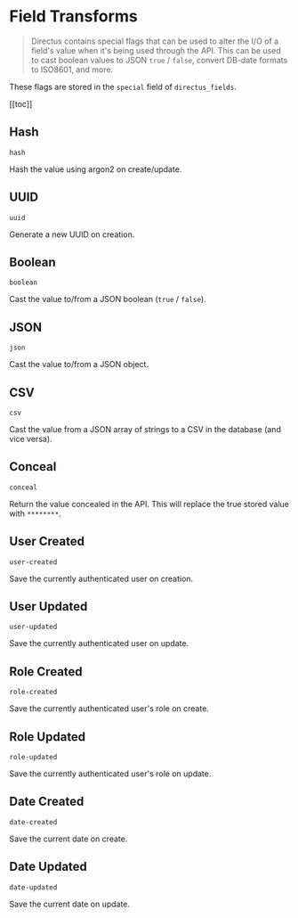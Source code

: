 # Field Transforms

> Directus contains special flags that can be used to alter the I/O of a field's value when it's being used through the
> API. This can be used to cast boolean values to JSON `true` / `false`, convert DB-date formats to ISO8601, and more.

These flags are stored in the `special` field of `directus_fields`.

[[toc]]

## Hash

`hash`

Hash the value using argon2 on create/update.

## UUID

`uuid`

Generate a new UUID on creation.

## Boolean

`boolean`

Cast the value to/from a JSON boolean (`true` / `false`).

## JSON

`json`

Cast the value to/from a JSON object.

## CSV

`csv`

Cast the value from a JSON array of strings to a CSV in the database (and vice versa).

## Conceal

`conceal`

Return the value concealed in the API. This will replace the true stored value with `********`.

## User Created

`user-created`

Save the currently authenticated user on creation.

## User Updated

`user-updated`

Save the currently authenticated user on update.

## Role Created

`role-created`

Save the currently authenticated user's role on create.

## Role Updated

`role-updated`

Save the currently authenticated user's role on update.

## Date Created

`date-created`

Save the current date on create.

## Date Updated

`date-updated`

Save the current date on update.
